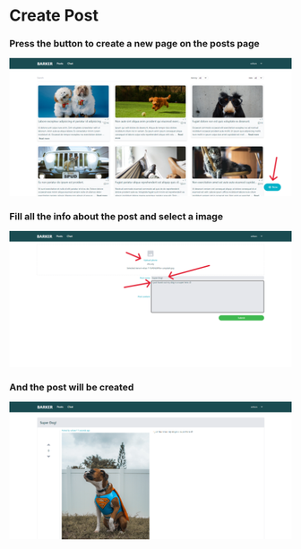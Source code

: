 # Create Post

### Press the button to create a new page on the posts page
<img src="../images/create-post/create-post-1.png" alt="create-post-1" width="900">

### Fill all the info about the post and select a image
<img src="../images/create-post/create-post-2.png" alt="create-post-2" width="900">

### And the post will be created
<img src="../images/create-post/create-post-3.png" alt="create-post-3" width="900">




